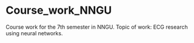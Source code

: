 # Course_work_NNGU
Course work for the 7th semester in NNGU. Topic of work: ECG research using neural networks.
